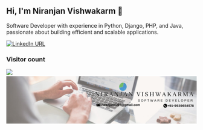 ## Hi, I'm Niranjan Vishwakarm 👋

Software Developer with experience in Python, Django, PHP, and Java, passionate about building efficient and scalable applications.

[![LinkedIn URL](https://img.shields.io/static/v1?color=blue&label=linkedin&logo=linkedin&logoColor=white&style=for-the-badge&message=Connect)](https://www.linkedin.com/in/niranjan0k)


### Visitor count
<img src="https://profile-counter.glitch.me/niranjan0k/count.svg" />

<img src="https://github.com/niranjan0k/niranjan0k/blob/main/1721487877657.jpeg" alt="niranjan" />

<!--
**niranjan0k/niranjan0k** is a ✨ _special_ ✨ repository because its `README.md` (this file) appears on your GitHub profile.

Here are some ideas to get you started:

- 🔭 I’m currently working on ...
- 🌱 I’m currently learning ...
- 👯 I’m looking to collaborate on ...
- 🤔 I’m looking for help with ...
- 💬 Ask me about ...
- 📫 How to reach me: ...
- 😄 Pronouns: ...
- ⚡ Fun fact: ...
-->
